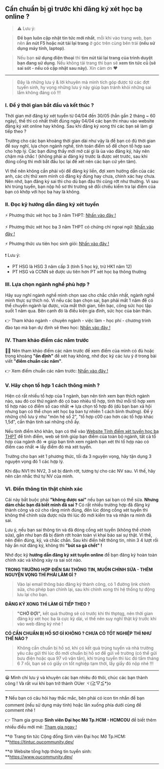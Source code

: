 ## Cần chuẩn bị gì trước khi đăng ký xét học bạ online ?

> ⚠ Lưu ý: 

>**Để bạn luôn cập nhật tin tức mới nhất**, mỗi khi vào trang web, bạn nên **ấn nút F5 hoặc nút tải lại trang** ở góc trên cùng bên trái **(nếu sử dụng máy tính, laptop)**. 

>Nếu bạn **sử dụng điện thoại** thì **tìm nút tải lại trang của trình duyệt bạn đang sử dụng**. Nếu không tải trang thì bạn sẽ **xem tin tức cũ (sẽ sai sót - nếu có cập nhật sau này).** Xin cảm ơn ❤

---

> Đây là những lưu ý & lời khuyên mà mình tích góp được từ các đợt tuyển sinh, hy vọng những lưu ý này giúp bạn tránh khỏi những sai lầm không đáng có !!!

### I. Để ý thời gian bắt đầu và kết thúc ?

Thời gian mở đăng ký xét tuyển từ 04/04 đến 30/05 (hẳn gần 2 tháng ~ 60 ngày), thế thì có nhất thiết đúng ngày 04/04 các bạn thi nhau vào website đăng ký xét online hay không. Sau khi đăng ký xong thì các bạn sẽ làm gì tiếp theo ?

Trường cho các bạn khoảng thời gian dài như vậy là để bạn có đủ thời gian để suy nghĩ, lựa chọn ngành nghề, tính toán điểm số để chọn tổ hợp sao cho hợp lý. Các bạn đừng thấy mới mở cái gì là ùa vào đăng ký, hãy nên chậm mà chắc ! (không phải ai đăng ký trước là được xét trước, sau khi đóng cổng thì mới bắt đầu lọc lại để xét nên các bạn cứ yên tâm). 

Vì thế nên không cần phải vội để đăng ký liền, đợi xem hướng dẫn của các anh, các chị thử xem mình có đăng ký đúng hay chưa, chính xác hay chưa. Nên nhớ, bạn đăng ký sai thì cho dù bạn đậu thì cũng rớt như thường. Vì sau khi trúng tuyển, bạn nộp hồ sơ thì trường sẽ đối chiếu kiểm tra lại điểm của bạn có khớp với học bạ hay là không.

### II. Đọc kỹ hướng dẫn đăng ký xét tuyển

⚡ Phương thức xét học bạ 3 năm THPT: [Nhấn vào đây !](https://sotaytuyensinh.oucommunity.dev/huong-dan-ho-so-tuyen-sinh/huong-dan-dang-ky-xet-tuyen-online/phuong-thuc-xet-hoc-ba-3-nam-thpt)

⚡ Phương thức xét học bạ 3 năm THPT có chứng chỉ ngoại ngữ: [Nhấn vào đây !](https://sotaytuyensinh.oucommunity.dev/huong-dan-ho-so-tuyen-sinh/huong-dan-dang-ky-xet-tuyen-online/phuong-thuc-xet-hoc-ba-3-nam-thpt-co-chung-chi-ngoai-ngu)

⚡ Phương thức ưu tiên học sinh giỏi: [Nhấn vào đây !](https://sotaytuyensinh.oucommunity.dev/huong-dan-ho-so-tuyen-sinh/huong-dan-dang-ky-xet-tuyen-online/phuong-thuc-uu-tien-xet-hoc-sinh-gioi)

❗ Lưu ý: 
- PT HSG là HSG 3 năm cấp 3 (tính 5 học kỳ, trừ HK1 năm 12)
- PT HSG và CCNN sẽ được ưu tiên hơn PT xét học bạ thông thường

### III. Lựa chọn ngành nghề phù hợp ?

Hãy suy nghĩ ngành nghề mình chọn sao cho chắc chắn nhất, ngành nghề mình thực sự thích nó. Vì nếu các bạn chọn sai, bạn phải mất 1 năm để có thể chuyển ngành lại được, vừa mất thời gian, tiền bạc, công sức học tập suốt 1 năm qua. Bên cạnh đó là điều kiện gia đình, sức học của bản thân.

👉 Tham khảo ngành - chuyên ngành - việc làm - học phí - chương trình đào tạo mà bạn dự định sẽ theo học: [Nhấn vào đây !](https://tintuc.oucommunity.dev/gioi-thieu-nganh-hoc)

### IV. Tham khảo điểm các năm trước

🙇‍♂️ Nên tham khảo điểm các năm trước để xem điểm của mình có đủ hoặc trong khoảng **"ổn định"** để xét hay không, nhớ đọc kỹ các lưu ý ở trong bài viết **"điểm chuẩn các năm"**.

👉 Xem điểm chuẩn các năm trước: [Nhấn vào đây !](https://tintuc.oucommunity.dev/diem-chuan-cac-nam)

### V. Hãy chọn tổ hợp 1 cách thông minh ?

Hiện có rất nhiều tổ hợp của 1 ngành, bạn nên tính xem bạn thích ngành nào, sau đó coi thử ngành đó có bao nhiêu tổ hợp, tính thử mỗi tổ hợp xem tổ hợp nào có điểm số cao nhất => lựa chọn tổ hợp đó (dù bạn ban xã hội nhưng bạn có thể chọn xét học bạ ban tự nhiên 1 cách bình thường). Để ý những chỗ lưu ý như "môn hệ số 2", "tổ hợp c00 cao hơn các tổ hợp khác 1,5đ", cẩn thận tính sai những chỗ ấy.

Nếu tính điểm khó khăn, bạn có thể vào [Website Tính điểm xét tuyển học bạ THPT](https://oucommunity.dev/tinh-diem-xet-tuyen) để tính điểm, web sẽ tính giúp bạn điểm của toàn bộ ngành, tất cả tổ hợp của ngành đó => giúp bạn tính xem ngành bạn xét thì tổ hợp nào có điểm cao nhất => lấy điểm đó mà xét tuyển.

Trường cho bạn xét 1 phương thức, tối đa 3 nguyện vọng, hãy tận dụng 3 nguyện vọng đó 1 các hợp lý.

Khi đậu NV1 thì NV2, 3 sẽ bị đánh rớt, tương tự cho các NV sau. Vì thế, hãy nên cân nhắc thứ tự NV của mình.

### VI. Điền thông tin thật chính xác

Cái này bắt buộc phải **"không được sai"** nếu bạn sai bạn có thể sửa. **Nhưng dám chắc bạn đã biết mình đã sai ?** Có rất nhiều trường hợp đã đăng ký thành công và cứ cho rằng mình đúng, đến lúc đóng cổng xét tuyển thì không thể chỉnh sửa được nữa thì lúc đó mới kiểm tra và nhận ra mình đã sai.

Lưu ý, nếu bạn sai thông tin và đã đóng cổng xét tuyển (không thể chỉnh sửa), gần như bạn đã bị đánh rớt hoàn toàn vì khai báo sai sự thật. Vì thế, nên điền đúng, kỹ, và chắc chắn. Sau khi điền hết thông tin, nhìn 3 4 lượt rồi hãy ấn nút đăng ký, không thì **"bút sa gà chết" !**

Nhớ đọc kỹ **hướng dẫn đăng ký xét tuyển online** để bạn đăng ký hoàn toàn chính xác và không xảy ra sai sót nào.

**TRONG TRƯỜNG HỢP ĐIỀN SAI THÔNG TIN, MUỐN CHỈNH SỬA - THÊM NGUYỆN VỌNG THÌ PHẢI LÀM GÌ ?**

> Vào lại email thông báo đăng ký thành công, có 1 đường link chỉnh sửa, cho phép bạn chỉnh lại, sau khi chỉnh xong thì hệ thống tự động lưu lại cho bạn.

**ĐĂNG KÝ XONG THÌ LÀM GÌ TIẾP THEO ?**

> **"CHỜ ĐỢI",** kết quả thường sẽ có trước khi thi thptqg, nên thời gian đăng ký xét học bạ là cực kỳ dài, vì thế nên suy nghĩ thật kỹ trước khi vào web đăng ký nhé !

**CÓ CẦN CHUẨN BỊ HỒ SƠ GÌ KHÔNG ? CHƯA CÓ TỐT NGHIỆP THÌ NHƯ THẾ NÀO ?**

> Không cần chuẩn bị hồ sơ, khi có kết quả trúng tuyển và nhà trường yêu cầu gửi thì lúc đó mới chuẩn bị hồ sơ để gửi về trường (có thể gửi bưu điện hoặc qua 97 võ văn tần), khi trúng tuyển thì lúc đó tầm tháng 6 7 rồi, bạn sẽ có giấy cn tốt nghiệp tạm thời, lấy giấy đó nộp nhé !!!

-----------

😀 Mình chỉ lưu ý và khuyên các bạn nhiêu đó thôi, chúc các bạn thành công ! Và rất vui khi bạn trở thành OUer ヾ(≧▽≦*)o

---

❓ Nếu bạn có câu hỏi hay thắc mắc, bên phải có icon tin nhắn để bạn comment (nếu sử dụng máy tính) hoặc lăn xuống phía dưới cùng để comment nhé !

👉 Tham gia group **Sinh viên Đại học Mở Tp.HCM - HCMCOU** để biết thêm nhiều điều mới mẻ: [Tham gia ngay !](https://www.facebook.com/groups/oumembers)

**🌐 Trang tin tức Cộng đồng Sinh viên Đại học Mở Tp.HCM: **https://tintuc.oucommunity.dev/

**🌐 Website tổng hợp thông tin tuyển sinh: **https://www.oucommunity.dev/

---